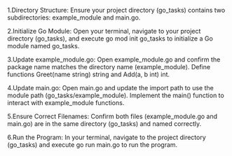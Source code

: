1.Directory Structure:
Ensure your project directory (go_tasks) contains two subdirectories: example_module and main.go.

2.Initialize Go Module:
Open your terminal, navigate to your project directory (go_tasks), and execute go mod init go_tasks to initialize a Go module named go_tasks.

3.Update example_module.go:
Open example_module.go and confirm the package name matches the directory name (example_module).
Define functions Greet(name string) string and Add(a, b int) int.

4.Update main.go:
Open main.go and update the import path to use the module path (go_tasks/example_module).
Implement the main() function to interact with example_module functions.

5.Ensure Correct Filenames:
Confirm both files (example_module.go and main.go) are in the same directory (go_tasks) and named correctly.

6.Run the Program:
In your terminal, navigate to the project directory (go_tasks) and execute go run main.go to run the program.
